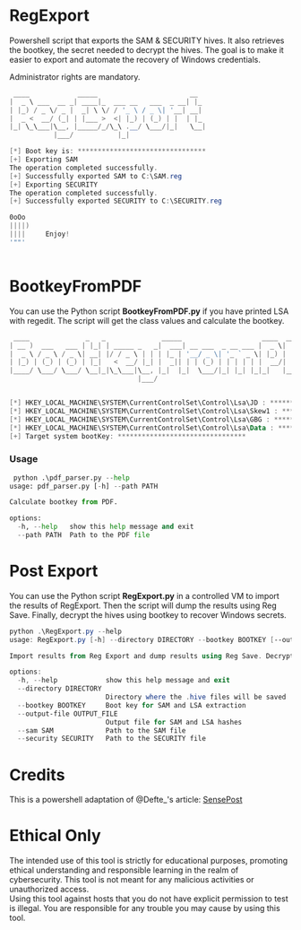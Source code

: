 # RegExport

Powershell script that exports the SAM & SECURITY hives. It also retrieves the bootkey, the secret needed to decrypt the hives.
The goal is to make it easier to export and automate the recovery of Windows credentials.

Administrator rights are mandatory.

```powershell
 ____            _____                       __
|  _ \ ___  __ _| ____|_  ___ __   ___  _ __| |_
| |_) / _ \/ _ |  _| \ \/ / '_ \ / _ \| '__| __|
|  _ <  __/ (_| | |___ >  <| |_) | (_) | |  | |_
|_| \_\___|\__, |_____/_/\_\ .__/ \___/|_|   \__|
           |___/           |_|

[*] Boot key is: ********************************
[+] Exporting SAM
The operation completed successfully.
[+] Successfully exported SAM to C:\SAM.reg
[+] Exporting SECURITY
The operation completed successfully.
[+] Successfully exported SECURITY to C:\SECURITY.reg

0oOo
||||)
||||     Enjoy!
'""'



```
# BootkeyFromPDF

You can use the Python script **BootkeyFromPDF.py** if you have printed LSA with regedit. The script will get the class values and calculate the bootkey.
```powershell
 ____              _   _              _____                    ____  ____  _____
| __ )  ___   ___ | |_| | _____ _   _|  ___| __ ___  _ __ ___ |  _ \|  _ \|  ___|
|  _ \ / _ \ / _ \| __| |/ / _ \ | | | |_ | '__/ _ \| '_ ` _ \| |_) | | | | |_
| |_) | (_) | (_) | |_|   <  __/ |_| |  _|| | | (_) | | | | | |  __/| |_| |  _|
|____/ \___/ \___/ \__|_|\_\___|\__, |_|  |_|  \___/|_| |_| |_|_|   |____/|_|
                                |___/


[*] HKEY_LOCAL_MACHINE\SYSTEM\CurrentControlSet\Control\Lsa\JD : ********
[*] HKEY_LOCAL_MACHINE\SYSTEM\CurrentControlSet\Control\Lsa\Skew1 : ********
[*] HKEY_LOCAL_MACHINE\SYSTEM\CurrentControlSet\Control\Lsa\GBG : ********
[*] HKEY_LOCAL_MACHINE\SYSTEM\CurrentControlSet\Control\Lsa\Data : ********
[+] Target system bootKey: ********************************

```
### Usage 
```python
 python .\pdf_parser.py --help
usage: pdf_parser.py [-h] --path PATH

Calculate bootkey from PDF.

options:
  -h, --help   show this help message and exit
  --path PATH  Path to the PDF file

```
# Post Export
You can use the Python script **RegExport.py** in a controlled VM to import the results of RegExport. Then the script will dump the results using Reg Save. Finally, decrypt the hives using bootkey to recover Windows secrets.

```powershell
python .\RegExport.py --help
usage: RegExport.py [-h] --directory DIRECTORY --bootkey BOOTKEY [--output-file OUTPUT_FILE] --sam SAM --security SECURITY

Import results from Reg Export and dump results using Reg Save. Decrypt hives using bootkey to recover Windows secrets.

options:
  -h, --help            show this help message and exit
  --directory DIRECTORY
                        Directory where the .hive files will be saved
  --bootkey BOOTKEY     Boot key for SAM and LSA extraction
  --output-file OUTPUT_FILE
                        Output file for SAM and LSA hashes
  --sam SAM             Path to the SAM file
  --security SECURITY   Path to the SECURITY file
```

# Credits 
This is a powershell adaptation of @Defte_'s article:
[SensePost](https://sensepost.com/blog/2024/dumping-lsa-secrets-a-story-about-task-decorrelation/)

# Ethical Only

The intended use of this tool is strictly for educational purposes, promoting ethical understanding and responsible learning in the realm of cybersecurity. This tool is not meant for any malicious activities or unauthorized access.  
Using this tool against hosts that you do not have explicit permission to test is illegal. You are responsible for any trouble you may cause by using this tool.

